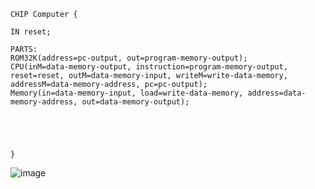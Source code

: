     CHIP Computer {

    IN reset;

    PARTS:
    ROM32K(address=pc-output, out=program-memory-output);
    CPU(inM=data-memory-output, instruction=program-memory-output, reset=reset, outM=data-memory-input, writeM=write-data-memory, addressM=data-memory-address, pc=pc-output);
    Memory(in=data-memory-input, load=write-data-memory, address=data-memory-address, out=data-memory-output);





    }

  ![image](https://github.com/user-attachments/assets/3cdcb92e-dba0-4ac8-ae4d-7a08fc118593)
